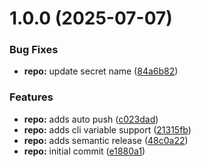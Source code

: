 # 1.0.0 (2025-07-07)


### Bug Fixes

* **repo:** update secret name ([84a6b82](https://github.com/asibilia/commit/commit/84a6b82cec972ab877ca55359d93033a4c754341))


### Features

* **repo:** adds auto push ([c023dad](https://github.com/asibilia/commit/commit/c023dad8c5ef7ad368b782bd166cdafc75fd32b2))
* **repo:** adds cli variable support ([21315fb](https://github.com/asibilia/commit/commit/21315fb7098074e1877b5b5e89b45a511e518643))
* **repo:** adds semantic release ([48c0a22](https://github.com/asibilia/commit/commit/48c0a226778f62bf21be45222a1812a6e0dcdca4))
* **repo:** initial commit ([e1880a1](https://github.com/asibilia/commit/commit/e1880a18915ea17d222cbaeeb3635f53c56fb17d))
